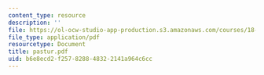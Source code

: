 ```yaml
---
content_type: resource
description: ''
file: https://ol-ocw-studio-app-production.s3.amazonaws.com/courses/18-996-random-matrix-theory-and-its-applications-spring-2004/b6e8ecd2f257828848322141a964c6cc_pastur.pdf
file_type: application/pdf
resourcetype: Document
title: pastur.pdf
uid: b6e8ecd2-f257-8288-4832-2141a964c6cc
---
```

